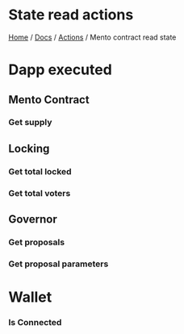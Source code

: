 # State read actions
[Home](../README.md) / [Docs](../index.md) / [Actions](./index.md) / Mento contract read state

# Dapp executed

## Mento Contract

### Get supply

## Locking

### Get total locked

### Get total voters

## Governor 

### Get proposals

### Get proposal parameters

# Wallet

### Is Connected